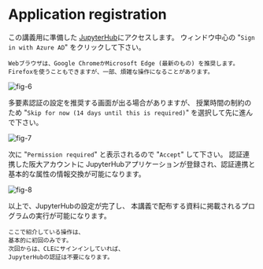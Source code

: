 # Application registration

この講義用に準備した
[JupyterHub](https://cloudedu-jhub.japaneast.cloudapp.azure.com/)にアクセスします。
ウィンドウ中心の "`Sign in with Azure AD`" をクリックして下さい。
```{attention}
Webブラウザは、Google ChromeかMicrosoft Edge (最新のもの) を推奨します。
Firefoxを使うこともできますが、一部、煩雑な操作になることがあります。
```

![fig-6](./fig-6.png)

多要素認証の設定を推奨する画面が出る場合がありますが、
授業時間の制約のため "`Skip for now (14 days until this is required)`" を選択して先に進んで下さい。

![fig-7](./fig-7.png)

次に "`Permission required`" と表示されるので "`Accept`" して下さい。
認証連携した阪大アカウントに
JupyterHubアプリケーションが登録され、認証連携と基本的な属性の情報交換が可能になります。

![fig-8](./fig-8.png)

以上で、JupyterHubの設定が完了し、
本講義で配布する資料に掲載されるプログラムの実行が可能になります。

```{attention}
ここで紹介している操作は、
基本的に初回のみです。
次回からは、CLEにサインインしていれば、
JupyterHubの認証は不要になります。
```